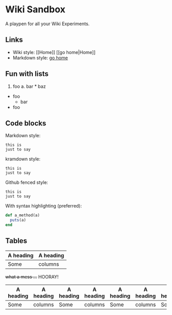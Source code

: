 # Wiki Sandbox

A playpen for all your Wiki Experiments.

## Links

* Wiki style: [[Home]] [[go home|Home]]
* Markdown style: [go home](/Home)

## Fun with lists

1. foo
    a. bar
        * baz

* foo
    * bar
* foo

## Code blocks

Markdown style:

    this is
    just to say

kramdown style:

~~~~~~~~
this is
just to say
~~~~~~~~

Github fenced style:

```
this is
just to say
```

With syntax highlighting (preferred):

```ruby
def a_method(a)
  puts(a)
end
```

## Tables

| A heading | A heading |
| --------- | --------- |
| Some      | columns   |

~~what a mess …~~ HOORAY!

| A heading | A heading | A heading | A heading | A heading | A heading | A heading | A heading |
| --------- | --------- | --------- | --------- | --------- | --------- | --------- | --------- |
| Some      | columns   | Some      | columns   | Some      | columns   | Some      | columns   |
